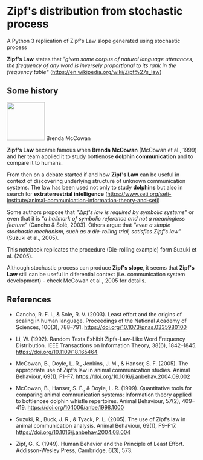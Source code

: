 # Zipf's distribution from stochastic process

A Python 3 replication of Zipf's Law slope generated using stochastic process

  **Zipf's Law** states that *"given some corpus of natural language utterances, the frequency of any word is inversely proportional to its rank in the frequency table"* (https://en.wikipedia.org/wiki/Zipf%27s_law)

## Some history

<img src="https://secure.vetmed.ucdavis.edu/public/utilities/getbase64Image.cfm?mivid=14652" width=100px/>
Brenda McCowan



  **Zipf's Law** became famous when **Brenda McCowan** (McCowan et al., 1999) and her team applied it to study bottlenose **dolphin communication** and to compare it to humans.

 From then on a debate started if and how **Zipf's Law** can be useful in context of discovering underlying structure of unknown communication systems. The law has been used not only to study **dolphins** but also in search for **extraterrestrial intelligence** (https://www.seti.org/seti-institute/animal-communication-information-theory-and-seti)


Some authors propose that *"Zipf's law is required by symbolic systems"* or even that it is *"a hallmark of symbolic reference and not a meaningless feature"* (Cancho & Solé, 2003). Others argue that *"even a simple stochastic mechanism, such as a die-rolling trial, satisfies Zipf's law"* (Suzuki et al., 2005).

This notebook replicates the procedure (Die-rolling example) form Suzuki et al. (2005).

Although stochastic process can produce **Zipf's slope**, it seems that **Zipf's Law** still can be useful in diferential context (i.e. communication system development) - check McCowan et al., 2005 for details.



## References

* Cancho, R. F. i., & Sole, R. V. (2003). Least effort and the origins of scaling in human language. Proceedings of the National Academy of Sciences, 100(3), 788–791. https://doi.org/10.1073/pnas.0335980100

* Li, W. (1992). Random Texts Exhibit Zipfs-Law-Like Word Frequency Distribution. IEEE Transactions on Information Theory, 38(6), 1842–1845. https://doi.org/10.1109/18.165464

* McCowan, B., Doyle, L. R., Jenkins, J. M., & Hanser, S. F. (2005). The appropriate use of Zipf’s law in animal communication studies. Animal Behaviour, 69(1), F1–F7. https://doi.org/10.1016/j.anbehav.2004.09.002

* McCowan, B., Hanser, S. F., & Doyle, L. R. (1999). Quantitative tools for comparing animal communication systems: Information theory applied to bottlenose dolphin whistle repertoires. Animal Behaviour, 57(2), 409–419. https://doi.org/10.1006/anbe.1998.1000

* Suzuki, R., Buck, J. R., & Tyack, P. L. (2005). The use of Zipf’s law in animal communication analysis. Animal Behaviour, 69(1), F9–F17. https://doi.org/10.1016/j.anbehav.2004.08.004

* Zipf, G. K. (1949). Human Behavior and the Principle of Least Effort. Addisson-Wesley Press, Cambridge, 6(3), 573.





